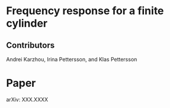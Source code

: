 # Frequency response for a finite cylinder

## Contributors
Andrei Karzhou, Irina Pettersson, and Klas Pettersson

# Paper
arXiv: XXX.XXXX

